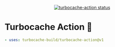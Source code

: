 <p align="center">
  <a href="https://github.com/turbocache-build/turbocache-action/actions"><img alt="turbocache-action status" src="https://github.com/turbocache-build/turbocache-action/workflows/build-test/badge.svg"></a>
</p>

# Turbocache Action :rocket:

```yaml
- uses: turbocache-build/turbocache-action@v1
```
